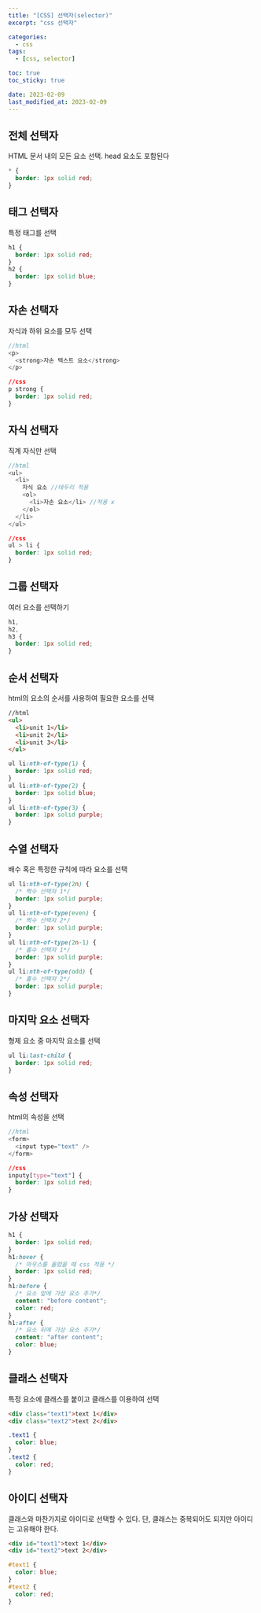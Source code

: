 ```yaml
---
title: "[CSS] 선택자(selector)"
excerpt: "css 선택자"

categories:
  - css
tags:
  - [css, selector]

toc: true
toc_sticky: true

date: 2023-02-09
last_modified_at: 2023-02-09
---
```


## 전체 선택자

HTML 문서 내의 모든 요소 선택. head 요소도 포함된다

```css
* {
  border: 1px solid red;
}
```

## 태그 선택자

특정 태그를 선택

```css
h1 {
  border: 1px solid red;
}
h2 {
  border: 1px solid blue;
}
```

## 자손 선택자

자식과 하위 요소를 모두 선택

```javascript
//html
<p>
  <strong>자손 텍스트 요소</strong>
</p>
```

```css
//css
p strong {
  border: 1px solid red;
}
```

## 자식 선택자

직계 자식만 선택

```javascript
//html
<ul>
  <li>
    자식 요소 //테두리 적용
    <ol>
      <li>자손 요소</li> //적용 x
    </ol>
  </li>
</ul>
```

```css
//css
ul > li {
  border: 1px solid red;
}
```

## 그룹 선택자

여러 요소를 선택하기

```css
h1,
h2,
h3 {
  border: 1px solid red;
}
```

## 순서 선택자

html의 요소의 순서를 사용하여 필요한 요소를 선택

```html
//html
<ul>
  <li>unit 1</li>
  <li>unit 2</li>
  <li>unit 3</li>
</ul>
```

```css
ul li:nth-of-type(1) {
  border: 1px solid red;
}
ul li:nth-of-type(2) {
  border: 1px solid blue;
}
ul li:nth-of-type(3) {
  border: 1px solid purple;
}
```

## 수열 선택자

배수 혹은 특정한 규칙에 따라 요소를 선택

```css
ul li:nth-of-type(2n) {
  /* 짝수 선택자 1*/
  border: 1px solid purple;
}
ul li:nth-of-type(even) {
  /* 짝수 선택자 2*/
  border: 1px solid purple;
}
ul li:nth-of-type(2n-1) {
  /* 홀수 선택자 1*/
  border: 1px solid purple;
}
ul li:nth-of-type(odd) {
  /* 홀수 선택자 2*/
  border: 1px solid purple;
}
```

## 마지막 요소 선택자

형제 요소 중 마지막 요소를 선택

```css
ul li:last-child {
  border: 1px solid red;
}
```

## 속성 선택자

html의 속성을 선택

```javascript
//html
<form>
  <input type="text" />
</form>
```

```css
//css
inputy[type="text"] {
  border: 1px solid red;
}
```

## 가상 선택자

```css
h1 {
  border: 1px solid red;
}
h1:hover {
  /* 마우스를 올렸을 때 css 적용 */
  border: 1px solid red;
}
h1:before {
  /* 요소 앞에 가상 요소 추가*/
  content: "before content";
  color: red;
}
h1:after {
  /* 요소 뒤에 가상 요소 추가*/
  content: "after content";
  color: blue;
}
```

## 클래스 선택자

특정 요소에 클래스를 붙이고 클래스를 이용하여 선택

```html
<div class="text1">text 1</div>
<div class="text2">text 2</div>
```

```css
.text1 {
  color: blue;
}
.text2 {
  color: red;
}
```

## 아이디 선택자

클래스와 마찬가지로 아이디로 선택할 수 있다. 단, 클래스는 중복되어도 되지만 아이디는 고유해야 한다.

```html
<div id="text1">text 1</div>
<div id="text2">text 2</div>
```

```css
#text1 {
  color: blue;
}
#text2 {
  color: red;
}
```
